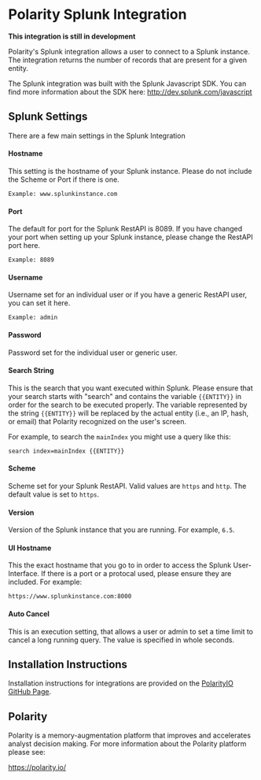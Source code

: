 # Polarity Splunk Integration

**This integration is still in development**

Polarity's Splunk integration allows a user to connect to a Splunk instance. The integration returns the number of records that are present for a given entity.

The Splunk integration was built with the Splunk Javascript SDK. You can find more information about the SDK here: http://dev.splunk.com/javascript

## Splunk Settings

There are a few main settings in the Splunk Integration

#### Hostname

This setting is the hostname of your Splunk instance. Please do not include the Scheme or Port if there is one.

  `Example: www.splunkinstance.com`

#### Port

The default for port for the Splunk RestAPI is 8089. If you have changed your port when setting up your Splunk instance, please change the RestAPI port here.

  `Example: 8089`

#### Username

Username set for an individual user or if you have a generic RestAPI user, you can set it here.

  `Example: admin`

#### Password

Password set for the individual user or generic user.

#### Search String

This is the search that you want executed within Splunk. Please ensure that your search starts with "search" and contains the variable `{{ENTITY}}` in order for the search to be executed properly.  The variable represented by the string `{{ENTITY}}` will be replaced by the actual entity (i.e., an IP, hash, or email) that Polarity recognized on the user's screen.

For example, to search the `mainIndex` you might use a query like this:

```
search index=mainIndex {{ENTITY}}
```
    
#### Scheme

Scheme set for your Splunk RestAPI. Valid values are `https` and `http`.  The default value is set to `https`.
  
#### Version

Version of the Splunk instance that you are running.  For example, `6.5`.

#### UI Hostname

This the exact hostname that you go to in order to access the Splunk User-Interface. If there is a port or a protocal used, please ensure they are included.  For example:

```
https://www.splunkinstance.com:8000
```

#### Auto Cancel

This is an execution setting, that allows a user or admin to set a time limit to cancel a long running query. The value is specified in whole seconds.
  
## Installation Instructions

Installation instructions for integrations are provided on the [PolarityIO GitHub Page](https://polarityio.github.io/).

## Polarity

Polarity is a memory-augmentation platform that improves and accelerates analyst decision making.  For more information about the Polarity platform please see: 

https://polarity.io/